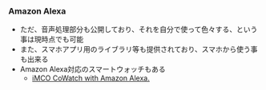 ### Amazon Alexa

* ただ、音声処理部分も公開しており、それを自分で使って色々する、という事は現時点でも可能
* また、スマホアプリ用のライブラリ等も提供されており、スマホから使う事も出来る
* Amazon Alexa対応のスマートウォッチもある
  * [iMCO CoWatch with Amazon Alexa.](https://www.amazon.com/iMCO-CoWatch-Amazon-Alexa-Black/dp/B01H5YX9HO)
